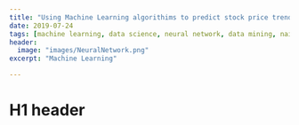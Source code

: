 ```yaml
---
title: "Using Machine Learning algorithims to predict stock price trends"
date: 2019-07-24
tags: [machine learning, data science, neural network, data mining, naive bayes]
header:
  image: "images/NeuralNetwork.png"
excerpt: "Machine Learning"

---
```

# H1 header
